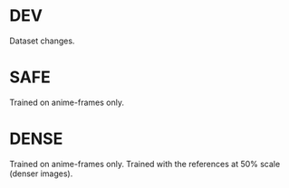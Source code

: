 # DEV
Dataset changes.

# SAFE
Trained on anime-frames only.

# DENSE
Trained on anime-frames only. Trained with the references at 50% scale (denser images).
